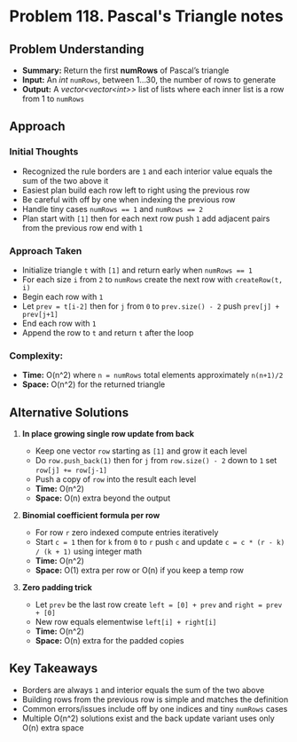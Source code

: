 <!-- Problem 118. Pascal's Triangle notes -->

# Problem 118. Pascal's Triangle notes

## Problem Understanding
- **Summary:** Return the first **numRows** of Pascal’s triangle
- **Input:** An _int_ `numRows`, between 1…30, the number of rows to generate
- **Output:** A _vector\<vector\<int\>\>_ list of lists where each inner list is a row from 1 to `numRows`

## Approach

### Initial Thoughts
- Recognized the rule borders are `1` and each interior value equals the sum of the two above it
- Easiest plan build each row left to right using the previous row
- Be careful with off by one when indexing the previous row
- Handle tiny cases `numRows == 1` and `numRows == 2`
- Plan start with `[1]` then for each next row push `1` add adjacent pairs from the previous row end with `1`

### Approach Taken
- Initialize triangle `t` with `[1]` and return early when `numRows == 1`
- For each size `i` from `2` to `numRows` create the next row with `createRow(t, i)`
- Begin each row with `1`
- Let `prev = t[i-2]` then for `j` from `0` to `prev.size() - 2` push `prev[j] + prev[j+1]`
- End each row with `1`
- Append the row to `t` and return `t` after the loop

### Complexity:
- **Time:** O(n^2) where `n = numRows` total elements approximately `n(n+1)/2`
- **Space:** O(n^2) for the returned triangle

<!-- ## Challenges
if none, then comment out the entire challenges section whwich includes obstacles faced and edge cases(so use \<!-- --\>)
### Obstacles Faced
- if none, then leave commented out(so use \<!-- --\>)

### Edge Cases
-if none, then leave commented out(so use \<!-- --\>) -->

## Alternative Solutions
1) **In place growing single row update from back**
    - Keep one vector `row` starting as `[1]` and grow it each level
    - Do `row.push_back(1)` then for `j` from `row.size() - 2` down to `1` set `row[j] += row[j-1]`
    - Push a copy of `row` into the result each level
    - **Time:** O(n^2)
    - **Space:** O(n) extra beyond the output

2) **Binomial coefficient formula per row**
    - For row `r` zero indexed compute entries iteratively
    - Start `c = 1` then for `k` from `0` to `r` push `c` and update `c = c * (r - k) / (k + 1)` using integer math
    - **Time:** O(n^2)
    - **Space:** O(1) extra per row or O(n) if you keep a temp row

3) **Zero padding trick**
    - Let `prev` be the last row create `left = [0] + prev` and `right = prev + [0]`
    - New row equals elementwise `left[i] + right[i]`
    - **Time:** O(n^2)
    - **Space:** O(n) extra for the padded copies

## Key Takeaways
- Borders are always `1` and interior equals the sum of the two above
- Building rows from the previous row is simple and matches the definition
- Common errors/issues include off by one indices and tiny `numRows` cases
- Multiple O(n^2) solutions exist and the back update variant uses only O(n) extra space
